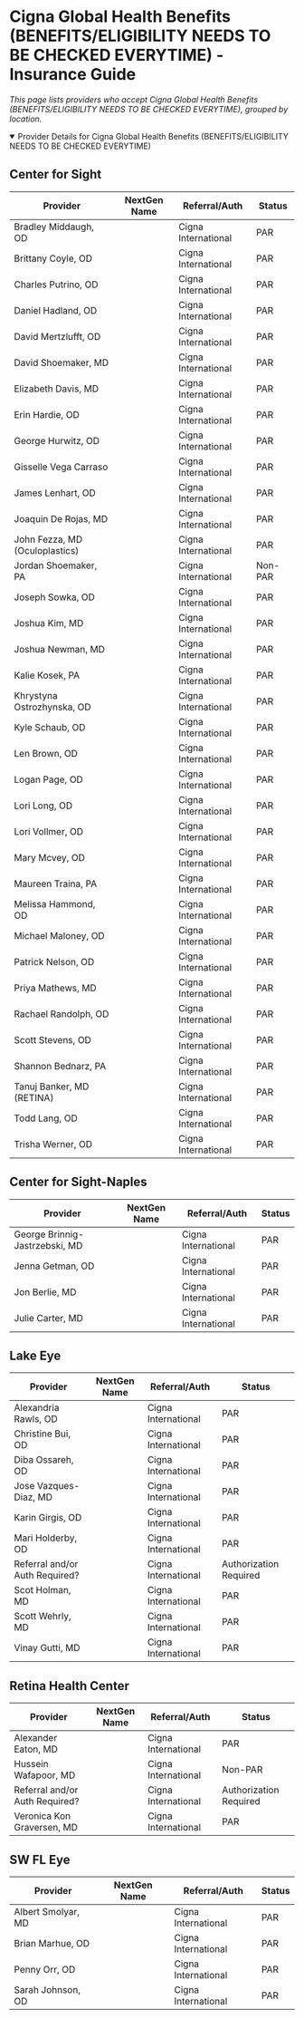 # Cigna Global Health Benefits (BENEFITS/ELIGIBILITY NEEDS TO BE CHECKED EVERYTIME) - Insurance Guide

*This page lists providers who accept Cigna Global Health Benefits (BENEFITS/ELIGIBILITY NEEDS TO BE CHECKED EVERYTIME), grouped by location.*

<details open><summary>Provider Details for Cigna Global Health Benefits (BENEFITS/ELIGIBILITY NEEDS TO BE CHECKED EVERYTIME)</summary>

## Center for Sight

| Provider | NextGen Name | Referral/Auth | Status |
|----------|-------------|--------------|--------|
| Bradley Middaugh, OD |  | Cigna International | PAR |
| Brittany Coyle, OD |  | Cigna International | PAR |
| Charles Putrino, OD |  | Cigna International | PAR |
| Daniel Hadland, OD |  | Cigna International | PAR |
| David Mertzlufft, OD |  | Cigna International | PAR |
| David Shoemaker, MD |  | Cigna International | PAR |
| Elizabeth Davis, MD |  | Cigna International | PAR |
| Erin Hardie, OD |  | Cigna International | PAR |
| George Hurwitz, OD |  | Cigna International | PAR |
| Gisselle Vega Carraso |  | Cigna International | PAR |
| James Lenhart, OD |  | Cigna International | PAR |
| Joaquin De Rojas, MD |  | Cigna International | PAR |
| John Fezza, MD (Oculoplastics) |  | Cigna International | PAR |
| Jordan Shoemaker, PA |  | Cigna International | Non-PAR |
| Joseph Sowka, OD |  | Cigna International | PAR |
| Joshua Kim, MD |  | Cigna International | PAR |
| Joshua Newman, MD |  | Cigna International | PAR |
| Kalie Kosek, PA |  | Cigna International | PAR |
| Khrystyna Ostrozhynska, OD |  | Cigna International | PAR |
| Kyle Schaub, OD |  | Cigna International | PAR |
| Len Brown, OD |  | Cigna International | PAR |
| Logan Page, OD |  | Cigna International | PAR |
| Lori Long, OD |  | Cigna International | PAR |
| Lori Vollmer, OD |  | Cigna International | PAR |
| Mary Mcvey, OD |  | Cigna International | PAR |
| Maureen Traina, PA |  | Cigna International | PAR |
| Melissa Hammond, OD |  | Cigna International | PAR |
| Michael Maloney, OD |  | Cigna International | PAR |
| Patrick Nelson, OD |  | Cigna International | PAR |
| Priya Mathews, MD |  | Cigna International | PAR |
| Rachael Randolph, OD |  | Cigna International | PAR |
| Scott Stevens, OD |  | Cigna International | PAR |
| Shannon Bednarz, PA |  | Cigna International | PAR |
| Tanuj Banker, MD (RETINA) |  | Cigna International | PAR |
| Todd Lang, OD |  | Cigna International | PAR |
| Trisha Werner, OD |  | Cigna International | PAR |

## Center for Sight-Naples

| Provider | NextGen Name | Referral/Auth | Status |
|----------|-------------|--------------|--------|
| George Brinnig-Jastrzebski, MD |  | Cigna International | PAR |
| Jenna Getman, OD |  | Cigna International | PAR |
| Jon Berlie, MD |  | Cigna International | PAR |
| Julie Carter, MD |  | Cigna International | PAR |

## Lake Eye 

| Provider | NextGen Name | Referral/Auth | Status |
|----------|-------------|--------------|--------|
| Alexandria Rawls, OD |  | Cigna International | PAR |
| Christine Bui, OD |  | Cigna International | PAR |
| Diba Ossareh, OD |  | Cigna International | PAR |
| Jose Vazques-Diaz, MD |  | Cigna International | PAR |
| Karin Girgis, OD |  | Cigna International | PAR |
| Mari Holderby, OD |  | Cigna International | PAR |
| Referral and/or Auth Required? |  | Cigna International | Authorization Required |
| Scot Holman, MD |  | Cigna International | PAR |
| Scott Wehrly, MD |  | Cigna International | PAR |
| Vinay Gutti, MD |  | Cigna International | PAR |

## Retina Health Center

| Provider | NextGen Name | Referral/Auth | Status |
|----------|-------------|--------------|--------|
| Alexander Eaton, MD |  | Cigna International | PAR |
| Hussein Wafapoor, MD |  | Cigna International | Non-PAR |
| Referral and/or Auth Required? |  | Cigna International | Authorization Required |
| Veronica Kon Graversen, MD |  | Cigna International | PAR |

## SW FL Eye

| Provider | NextGen Name | Referral/Auth | Status |
|----------|-------------|--------------|--------|
| Albert Smolyar, MD |  | Cigna International | PAR |
| Brian Marhue, OD |  | Cigna International | PAR |
| Penny Orr, OD |  | Cigna International | PAR |
| Sarah Johnson, OD |  | Cigna International | PAR |

</details>

